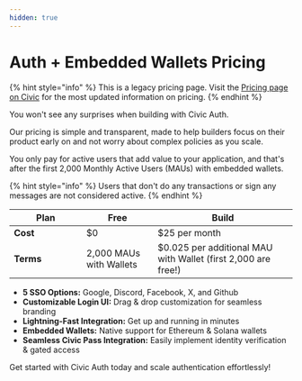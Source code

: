 ```yaml
---
hidden: true
---
```


# Auth + Embedded Wallets Pricing

{% hint style="info" %}
This is a legacy pricing page. Visit the [Pricing page on Civic](https://www.civic.com/pricing/auth-pricing) for the most updated information on pricing.
{% endhint %}

You won't see any surprises when building with Civic Auth.&#x20;

Our pricing is simple and transparent, made to help builders focus on their product early on and not worry about complex policies as you scale.&#x20;

You only pay for active users that add value to your application, and that's after the first 2,000 Monthly Active Users (MAUs) with embedded wallets.&#x20;

{% hint style="info" %}
Users that don't do any transactions or sign any messages are not considered active.
{% endhint %}

<table><thead><tr><th width="113">Plan</th><th>Free</th><th>Build</th></tr></thead><tbody><tr><td><strong>Cost</strong></td><td>$0</td><td>$25 per month</td></tr><tr><td><strong>Terms</strong></td><td>2,000 MAUs with Wallets</td><td>$0.025 per additional MAU with Wallet (first 2,000 are free!)</td></tr></tbody></table>

* **5 SSO Options:** Google, Discord, Facebook, X, and Github
* **Customizable Login UI:** Drag & drop customization for seamless branding
* **Lightning-Fast Integration:** Get up and running in minutes
* **Embedded Wallets:** Native support for Ethereum & Solana wallets
* **Seamless Civic Pass Integration:** Easily implement identity verification & gated access

Get started with Civic Auth today and scale authentication effortlessly!
